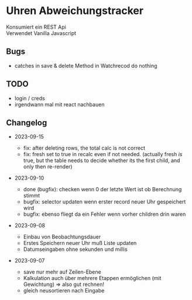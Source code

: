 # Uhren Abweichungstracker

Konsumiert ein REST Api  
Verwendet Vanilla Javascript

## Bugs

- catches in save & delete Method in Watchrecod do nothing

## TODO

-   login / creds
-   irgendwann mal mit react nachbauen

## Changelog

-   2023-09-15

    -   fix: after deleting rows, the total calc is not correct
    -   fix: fresh set to true in recalc even if not needed. (actually fresh
        _is_ true, but the table needs to decide whether its the first child,
        and only then re-render)

-   2023-09-10
    -   done (bugfix): checken wenn 0 der letzte Wert ist ob Berechnung stimmt
    -   bugfix: selector updaten wenn erster record neuer Uhr gespeichert wird
    -   bugfix: ebenso fliegt da ein Fehler wenn vorher children drin waren
-   2023-09-08
    -   Einbau von Beobachtungsdauer
    -   Erstes Speichern neuer Uhr muß Liste updaten
    -   Datumseingaben ohne sekunden und millis
-   2023-09-07
    -   save nur mehr auf Zeilen-Ebene
    -   Kalkulation auch über mehrere Etappen ermöglichen (mit Gewichtung) =>
        also gut rechnen!
    -   gleich neusortieren nach Eingabe

